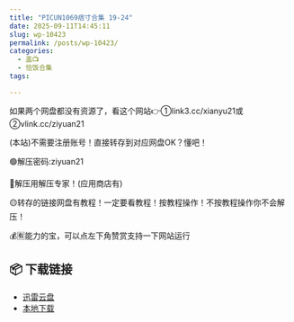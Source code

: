 ```yaml
---
title: "PICUN1069痞寸合集 19-24"
date: 2025-09-11T14:45:11
slug: wp-10423
permalink: /posts/wp-10423/
categories:
  - 盖📺
  - 恰饭合集
tags:

---
```


如果两个网盘都没有资源了，看这个网站👉①link3.cc/xianyu21或②vlink.cc/ziyuan21

(本站)不需要注册账号！直接转存到对应网盘OK？懂吧！

🟢解压密码:ziyuan21

🔵解压用解压专家！(应用商店有)

🟡转存的链接网盘有教程！一定要看教程！按教程操作！不按教程操作你不会解压！

💰🈶能力的宝，可以点左下角赞赏支持一下网站运行

## 📦 下载链接
- [迅雷云盘](https://blziyuan21.com/pay-download/10423?key=d362de72c2&down_id=0)
- [本地下载](https://blziyuan21.com/pay-download/10423?key=d362de72c2&down_id=1)

